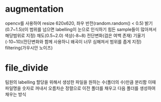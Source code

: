 # augmentation
opencv를 사용하여
resize 620x620, 좌우 반전(random.random() < 0.5)
밝기(0.7~1.5)(이 범위를 넘으면 labelling이 눈으로 인식하기 힘든 sample들이 많아져서 해당범위로 지정)
채도(0.5~2.0)
색상(-8~8)
전단변화(검은 여백 존재)
기울기(-10~10)(전단변화와 함께 사용하니 왜곡이 너무 심해져서 범위를 좁게 지정)
filtering(가우시안 노이즈)

# file_divide
팀원의 labelling 할당을 위해서 생성한 파일을 원하는 수(폴더의 수)만큼 분리함 이때 파일명을 숫자로 꺼내서 오름차순 정렬으로 이전 폴더를 채우고 다음 폴더를 생성하여 채우는 방식
